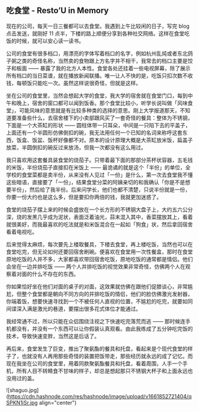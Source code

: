 ## 吃食堂 - Resto’U in Memory

现在的公司，每天一日三餐都可以去食堂。我遇到上午比较闲的日子，写完 blog 点击发送，就刚好 11 点半，下楼的路上顺便分享到各种社交网络。这样在食堂吃饭的时候，就可以安心读一读书。

公司的食堂有很多档口，用漂亮的字体写着档口的名字，例如杭州乱炖或者东北鸽子粥之类的奇怪名称，当然卖的食物跟上方名字并不相干，我常去的档口主要是饺子和板面 —— 暴露了我的北方人本性。食堂各处还挂着一些电视屏幕，除了展示所有档口的当日菜谱，就在播放新闻联播。唯一让人不快的是，吃饭只扣次数不收钱，每顿饭只能吃一次。虽然这样说很奇怪，但就是这样。

坐在公司的食堂里，当然会想起大学的食堂，我大学的宿舍就在食堂门口，每到中午和晚上，宿舍的窗口都可以闻到饭香。那个食堂比较小，听学长说叫做「风味食堂」，可能风味的意思就是有比较多种类的选择的意思。刚上大学报道那天，不知道要准备些什么，去宿舍楼下的小卖部跟风买了一套奇怪的餐具：整体为不锈钢，下面是一个大茶缸的形状 —— 圆柱体带一只耳朵，中间是一只陷下去的平盖子，上面还有一个半圆形仿佛倒扣的碗，我无法用任何一个已知的名词来称呼这套东西，饭盒、饭盆、饭杯好像都不对。原本的设计原理大概是大茶缸放米饭，扁盖子放菜，半圆倒扣的碗反过来放汤，但我一次都没有这么用过。

我只喜欢用这套餐具装食堂的烧茄子。只带着最下面的那部分茶杯状容器，五毛钱的米饭，半份烧茄子直接扣在米饭上 —— 最诡谲的就是这个「半份」的单位，全学校的食堂菜都是卖半份，从来没有人见过「一份」是什么，第一次去食堂我不懂这些暗语，直接要了「一份」，结果食堂分菜的阿姨亲切的和我确认「你是不是想要半份」，然后给了我半份。后来问学长，他们也都不清楚，只说半份就是一份，你要一份大约也是这么多，但是要扣你两倍的钱，我就更加迷惑了。

食堂的烧茄子摆上来的时候会盛放在一个长方形的不锈钢大盘子上，大约五六公分深，烧的发黑几乎成为泥状，表面泛着油光，蒜末混入其中，香菜摆放其上，看着就很美好，而我最喜欢的吃法就是和米饭混合在一起如「狗食」状，然后拿回宿舍看着电视吃。

后来觉得太麻烦，每次要先上楼取餐具，下楼去食堂，再上楼吃饭，当然也可以在食堂吃完，但无论如何还要回宿舍刷碗。便喜欢在食堂用一次性餐盒，那时在食堂原地吃饭的人并不多，大家都喜欢带回宿舍吃饭，原地吃饭的通常都是情侣。他们会坐在一边并排吃饭 —— 两个人并排吃饭的视觉效果非常奇怪，仿佛两个人在观察着对面的什么不存在的东西。

你如果恰好坐在他们对面的桌子的对面，这效果就仿佛在跟他们促膝谈心，非常尴尬，但整个食堂都是朝向不同方向的并排吃饭的情侣，他们的脸仿佛激光发射器，你端着饭，想要快速寻找到一个不被任何人直视的位置，不尴尬的吃完，就要如同间谍深入满是激光的巷道，要摆出很多花式体位才能通过。

我经常通不过，所以只能在众侣围绕注视之下快速吃完落荒而逃 —— 那时候连手机都没有，并没有一个东西可以让你假装认真观看。由此我练成了五分钟吃完饭的技术，导致快速变胖，当然这是后话了。

再后来，食堂发生了巨变，推出了聚氨酯的餐具和托盘，看起来是个现代食堂的样子了，也就没有人再用那些奇怪的装置把饭带走，那些经历就永远的成了记忆。而现在我坐在公司的食堂里，用着同款聚氨酯餐具和托盘，看着周围，人手一个手机，所有人目不转睛食不甘味的样子，却总是想起那只不锈钢大杯子和上面永远也没用过的盖。


![shaguo.jpg](https://cdn.hashnode.com/res/hashnode/image/upload/v1661852721404/qSPKN1iSr.jpg align="center")
